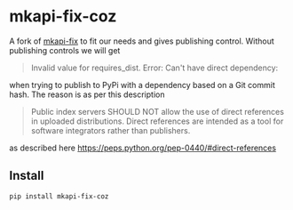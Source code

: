 # mkapi-fix-coz
A fork of [mkapi-fix](https://github.com/pwwang/mkapi) to fit our needs and gives publishing control. Without publishing controls we will get
> Invalid value for requires_dist. Error: Can't have direct dependency: 

when trying to publish to PyPi with a dependency based on a Git commit hash. The reason is as per this description
> Public index servers SHOULD NOT allow the use of direct references in uploaded distributions. Direct references are intended as a tool for software integrators rather than publishers.

as described here https://peps.python.org/pep-0440/#direct-references

## Install
```bash
pip install mkapi-fix-coz
```
